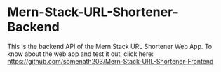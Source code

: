 # Mern-Stack-URL-Shortener-Backend

This is the backend API of the Mern Stack URL Shortener Web App. To know about the web app and test it out, click here: https://github.com/somenath203/Mern-Stack-URL-Shortener-Frontend
